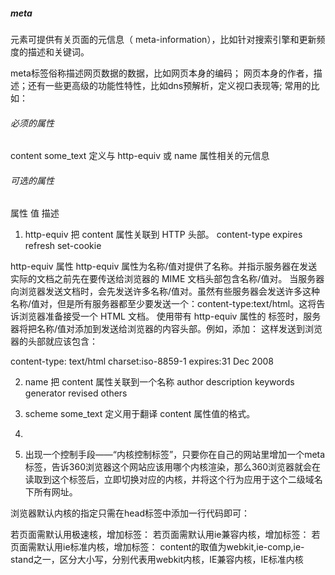 ##### meta
<meta> 元素可提供有关页面的元信息（ meta-information），比如针对搜索引擎和更新频度的描述和关键词。

meta标签俗称描述网页数据的数据，比如网页本身的编码； 网页本身的作者，描述；还有一些更高级的功能性特性，比如dns预解析，定义视口表现等;
常用的比如：

<meta charset="utf-8">
<meta name="description" content="A general guide on the use of meta tags in html pages" />

###### 必须的属性
content	some_text	定义与 http-equiv 或 name 属性相关的元信息

###### 可选的属性
属性	值	描述
1. http-equiv    把 content 属性关联到 HTTP 头部。
content-type
expires
refresh
set-cookie

http-equiv 属性
http-equiv 属性为名称/值对提供了名称。并指示服务器在发送实际的文档之前先在要传送给浏览器的 MIME 文档头部包含名称/值对。
当服务器向浏览器发送文档时，会先发送许多名称/值对。虽然有些服务器会发送许多这种名称/值对，但是所有服务器都至少要发送一个：content-type:text/html。这将告诉浏览器准备接受一个 HTML 文档。
使用带有 http-equiv 属性的 <meta> 标签时，服务器将把名称/值对添加到发送给浏览器的内容头部。例如，添加：
<meta http-equiv="charset" content="iso-8859-1">
<meta http-equiv="expires" content="31 Dec 2008">
这样发送到浏览器的头部就应该包含：

content-type: text/html
charset:iso-8859-1
expires:31 Dec 2008

2. name	    把 content 属性关联到一个名称
author
description
keywords
generator
revised
others

3. scheme	  some_text	  定义用于翻译 content 属性值的格式。

4. <meta name="viewport" content="width=device-width, initial-scale=1"> 

5. 出现一个控制手段——“内核控制标签”，只要你在自己的网站里增加一个meta标签，告诉360浏览器这个网站应该用哪个内核渲染，那么360浏览器就会在读取到这个标签后，立即切换对应的内核，并将这个行为应用于这个二级域名下所有网址。

浏览器默认内核的指定只需在head标签中添加一行代码即可： 

若页面需默认用极速核，增加标签：<meta name="renderer" content="webkit"> 
若页面需默认用ie兼容内核，增加标签：<meta name="renderer" content="ie-comp"> 
若页面需默认用ie标准内核，增加标签：<meta name="renderer" content="ie-stand"> 
content的取值为webkit,ie-comp,ie-stand之一，区分大小写，分别代表用webkit内核，IE兼容内核，IE标准内核

